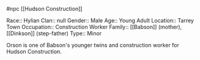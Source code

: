 #npc [[Hudson Construction]]

Race:: Hylian
Clan:: null
Gender:: Male
Age:: Young Adult
Location:: Tarrey Town
Occupation:: Construction Worker
Family:: [[Babson]] (mother), [[Dinkson]] (step-father)
Type:: Minor

Orson is one of Babson's younger twins and construction worker for Hudson Construction.
